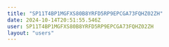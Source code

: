 ```yaml
---
title: "SP11T4BP1MGFXS80B8YRFD5RP9EPCGA73FQHZ02ZH"
date: 2024-10-14T20:51:55.546Z
user: SP11T4BP1MGFXS80B8YRFD5RP9EPCGA73FQHZ02ZH
layout: "users"
---
```

    